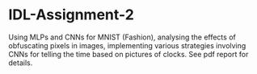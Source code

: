 # IDL-Assignment-2

Using MLPs and CNNs for MNIST (Fashion), analysing the effects of obfuscating pixels in images, implementing various strategies involving CNNs for telling the time based on pictures of clocks. See pdf report for details.
